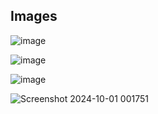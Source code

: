 ## Images

![image](https://github.com/user-attachments/assets/753fe67e-a92f-48d4-abb8-b046f09863ae)


![image](https://github.com/user-attachments/assets/2690bafb-f55e-4dfc-aa06-e93143b8ccab)


![image](https://github.com/user-attachments/assets/47469707-75f9-489e-a92c-08238f3f68c1)


![Screenshot 2024-10-01 001751](https://github.com/user-attachments/assets/3f68e9a0-f93b-460d-8706-e65d86edd080)
